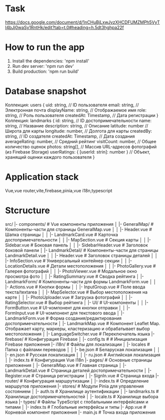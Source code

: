 # Task
https://docs.google.com/document/d/1nCHuBjLxwJvzXHCDFUMZMPh5VyTI4bJj0waSy1RntHk/edit?tab=t.0#heading=h.5dt3hghpa22f
# How to run the app
1. Install the dependencies: 'npm install'
2. Run dev server: 'npm run dev'
3. Build production: 'npm run build'
# Database snapshot
Коллекция: users
{
  uid: string,             // ID пользователя
  email: string,           // Электронная почта
  displayName: string,     // Отображаемое имя
  role: string,            // Роль пользователя
  createdAt: Timestamp,    // Дата регистрации
}
Коллекция: landmarks
{
  id: string,              // ID достопримечательности
  name: string,            // Название
  description: string,     // Описание
  latitude: number         // Широта для карты
  longitude: number,       // Долгота для карты
  createdBy: string,       // ID создателя
  createdAt: Timestamp,    // Дата создания
  averageRating: number,   // Средний рейтинг
  visitCount: number,      // Общее количество оценок
  photos: string[],        // Массив URL-адресов фотографий (из Firebase Storage)
  userRatings: { [userId: strin]: number }  // Объект, хранящий оценки каждого пользователя
}
# Application stack
Vue,vue router,vite,firebase,pinia,vue i18n,typescript
# Stcructure
src/
|- components/                  # Vue компоненты приложения
│   |- GeneralMap/              # Компоненты-части для страницы GeneralMap.vue
│   │    |- Header.vue          # Шапка страницы
│   │    |- LandmarkCard.vue    # Карточка достопримечательности
│   │    |- MapSection.vue      # Секция карты
│   │    |- Sidebar.vue         # Боковая панель
│   │    |- SidebarHeader.vue   # Заголовок боковой панели
│   |- LandmarkDetail/          # Компоненты-части для страницы LandmarkDetail.vue
│   │    |- Header.vue          # Заголовок страницы деталей
│   │    |- InfoSection.vue     # Универсальный контейнер секции
│   │    |- LocationDetails.vue # Детали местоположения
│   │    |- PhotoGallery.vue    # Галерея фотографий
│   │    |- PhotoViewer.vue     # Модальное окно просмотра фото
│   │    |- RatingSummary.vue   # Сводка рейтинга
│   |- LandmarkForm/            # Компоненты-части для формы LandmarkForm.vue
│   │    |- Actions.vue         # Кнопки формы
│   │    |- InputGroup.vue      # Поле ввода текста/textarea
│   │    |- MapSelector.vue     # Выбор местоположения на карте
│   │    |- PhotoUploader.vue   # Загрузка фотографий
│   │    |- RatingSelector.vue  # Выбор рейтинга
│   |- UI/                      # UI-компоненты
│   │    |- FormButton.vue      # UI-компонент для кнопки отправки
│   │    |- FormInput.vue       # UI-компонент для текстового ввода
│   |- LandmarkForm.vue         # Форма создания/редактирования достопримечательности
│   |- LandmarkMap.vue          # Компонент Leaflet Map. Отображает карту, маркеры, кластеризацию и обрабатывает выбор местоположения
│   |- LanguageSwitcher.vue     # Переключатель языка
|- firebase/                    # Конфигурация Firebase
│   |- config.ts                # # Инициализация Firebase приложения
|- i18n/                        # Файлы для локализации
│   |- locales                  # Папка с файлами переводов
│   │    |- be.json             # Беларуская локализация
│   │    |- en.json             # Русская локализация
│   │    |- ru.json             # Английская локализация
│   |- index.ts                 # Конфигурация Vue I18n
|- pages/                       # Основные страницы приложения
│   |- GeneralMap.vue           # Главная страница
│   |- LandmarkDetail.vue       # Страница деталей достопримечательности
│   |- Register.vue             # Страница регистрации
│   |- SignIn.vue               # Страница входа
|- router/                      # Конфигурация маршрутизации
│   |- index.ts                 # Определение маршрутов приложения
|- stores/                      # Модули Pinia для управления состоянием
│   |- auth.ts                  # Хранилище аутентификации
│   |- landmarks.ts             # Хранилище достопримечательностей
│   |- locale.ts                # Хранилище выбора языка
|- types/                       # Файлы TypeScript с глобальными интерфейсами и типами
│   |- index.ts                 # Глобальные интерфейсы и типы
|- App.vue                      # Корневой компонент приложения
|- main.js                      # Точка входа приложения

